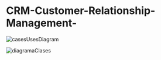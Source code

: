 ﻿# CRM-Customer-Relationship-Management-
![casesUsesDiagram](https://user-images.githubusercontent.com/84013566/194617738-c8031561-2f42-4243-873f-0417b511008d.png)

![diagramaClases](https://user-images.githubusercontent.com/84013566/194618008-99bb298e-926f-44ca-89cf-76932f5559a2.png)
